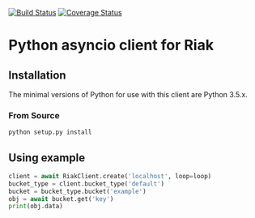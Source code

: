[![Build Status](https://travis-ci.org/rambler-digital-solutions/aioriak.svg?branch=master)](https://travis-ci.org/rambler-digital-solutions/aioriak)
[![Coverage Status](https://coveralls.io/repos/github/rambler-digital-solutions/aioriak/badge.svg?branch=master)](https://coveralls.io/github/rambler-digital-solutions/aioriak?branch=master)
# Python asyncio client for Riak #

## Installation ##
The minimal versions of Python for use with this client are Python 3.5.x.

### From Source ###

```bash
python setup.py install
```
## Using example ##

```python
client = await RiakClient.create('localhost', loop=loop)
bucket_type = client.bucket_type('default')
bucket = bucket_type.bucket('example')
obj = await bucket.get('key')
print(obj.data)
```
